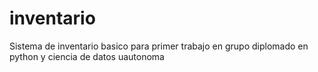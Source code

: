 # inventario
Sistema de inventario basico para primer trabajo en grupo diplomado en python y ciencia de datos uautonoma
